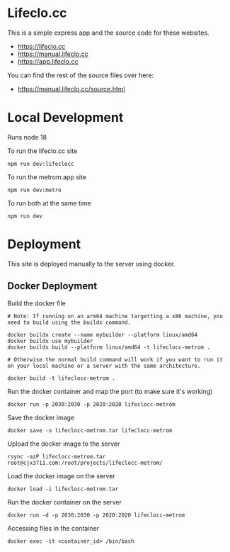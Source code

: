 # Lifeclo.cc

This is a simple express app and the source code for these websites.

- https://lifeclo.cc
- https://manual.lifeclo.cc
- https://app.lifeclo.cc

You can find the rest of the source files over here:

- https://manual.lifeclo.cc/source.html

# Local Development

Runs node 18

To run the lifeclo.cc site

`npm run dev:lifeclocc`

To run the metrom.app site

`npm run dev:metro`

To run both at the same time

`npm run dev`

# Deployment

This site is deployed manually to the server using docker.

## Docker Deployment

Build the docker file

```
# Note: If running on an arm64 machine targetting a x86 machine, you need to build using the buildx command.

docker buildx create --name mybuilder --platform linux/amd64
docker buildx use mybuilder
docker buildx build --platform linux/amd64 -t lifeclocc-metrom .

# Otherwise the normal build command will work if you want to run it on your local machine or a server with the same architecture.

docker build -t lifeclocc-metrom .
```

Run the docker container and map the port (to make sure it's working)

`docker run -p 2030:2030 -p 2020:2020 lifeclocc-metrom`

Save the docker image

`docker save -o lifeclocc-metrom.tar lifeclocc-metrom`

Upload the docker image to the server

`rsync -azP lifeclocc-metrom.tar root@cjx3711.com:/root/projects/lifeclocc-metrom/`

Load the docker image on the server

`docker load -i lifeclocc-metrom.tar`

Run the docker container on the server

`docker run -d -p 2030:2030 -p 2020:2020 lifeclocc-metrom`

Accessing files in the container

`docker exec -it <container_id> /bin/bash`
